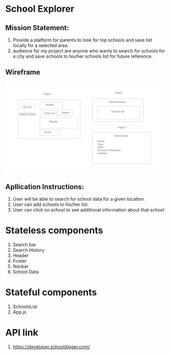 # School Explorer
## Mission Statement:
1.  Provide a platform for parents to look for top schools and save list locally for a selected area.
2.  audience for my project are anyone who wants to search for schools for a city and save schools to his/her schools list for future reference.

## Wireframe
![wireframe](./schoolexplorer-wireframe.png)

## Apllication Instructions:

 1. User will be able to search for school data for a given location.
 2. User can add schools to his/her list.
 3. User can click on school to see additional information about that school

 # Stateless components
 1.   Search bar
 2.   Search History
 3.   Header
 4.   Footer
 5.   Navbar
 6.   School Data

 # Stateful components
 1.   SchoolsList 
 3.   App.js
 # API link
 1. https://developer.schooldigger.com/

